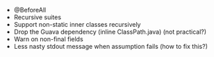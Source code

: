 * @BeforeAll
* Recursive suites
* Support non-static inner classes recursively
* Drop the Guava dependency (inline ClassPath.java) (not practical?)
* Warn on non-final fields
* Less nasty stdout message when assumption fails (how to fix this?)
